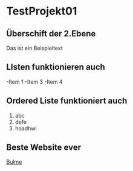 # TestProjekt01


## Überschift der 2.Ebene

Das ist ein Beispieltext

## LIsten funktionieren auch

-Item 1
-Item 3
-Item 4

## Ordered Liste funktioniert auch

1. abc
2. defe
3. hoadhwi

## Beste Website ever

[Bulme](https://www.bulme.at/)